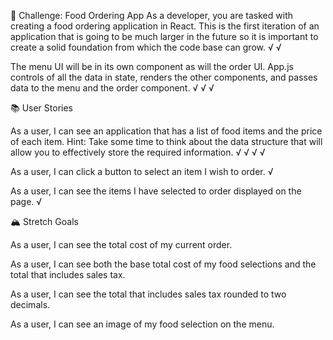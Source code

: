 🌮 Challenge: Food Ordering App
As a developer, you are tasked with creating a food ordering application in React. This is the first iteration of an application that is going to be much larger in the future so it is important to create a solid foundation from which the code base can grow.
√ <!--Name food ordering App -->
√ <!-- "MarkEve's Food Orders To Go" -->

The menu UI will be in its own component as will the order UI. App.js controls of all the data in state, renders the other components, and passes data to the menu and the order component.
√ <!--Create component file named MenuItems  -->
√ <!-- Create a component file named Order -->
√ <!-- Use App.js file for all data in state, to render other components and pass data to the menuItems and order components -->

📚 User Stories

As a user, I can see an application that has a list of food items and the price of each item.
Hint: Take some time to think about the data structure that will allow you to effectively store the required information.
√ <!-- Create a list of food items -->
√ <!-- Include the prices of the list of each food item -->
√ <!-- Choose a function/method/data structure that will store the information -->
√ <!-- Create an array to store the List of food and prices -->

As a user, I can click a button to select an item I wish to order.
√ <!-- Create a button for each item named "Order". -->

As a user, I can see the items I have selected to order displayed on the page.
√ <!-- Display each item ordered on the page -->

🏔 Stretch Goals

As a user, I can see the total cost of my current order.
<!-- Create a function named "Total Cost" for the total cost of current order -->

As a user, I can see both the base total cost of my food selections and the total that includes sales tax.
<!-- Create a function named "Base Total" to show cost of food selections. -->
<!-- Include the "Total Cost" to include sales tax -->

As a user, I can see the total that includes sales tax rounded to two decimals.
<!-- In the "Total Cost" function, include "sales tax" rounded to 2 decimals -->

As a user, I can see an image of my food selection on the menu.
<!-- Go to google images and choose images for each food selection -->
